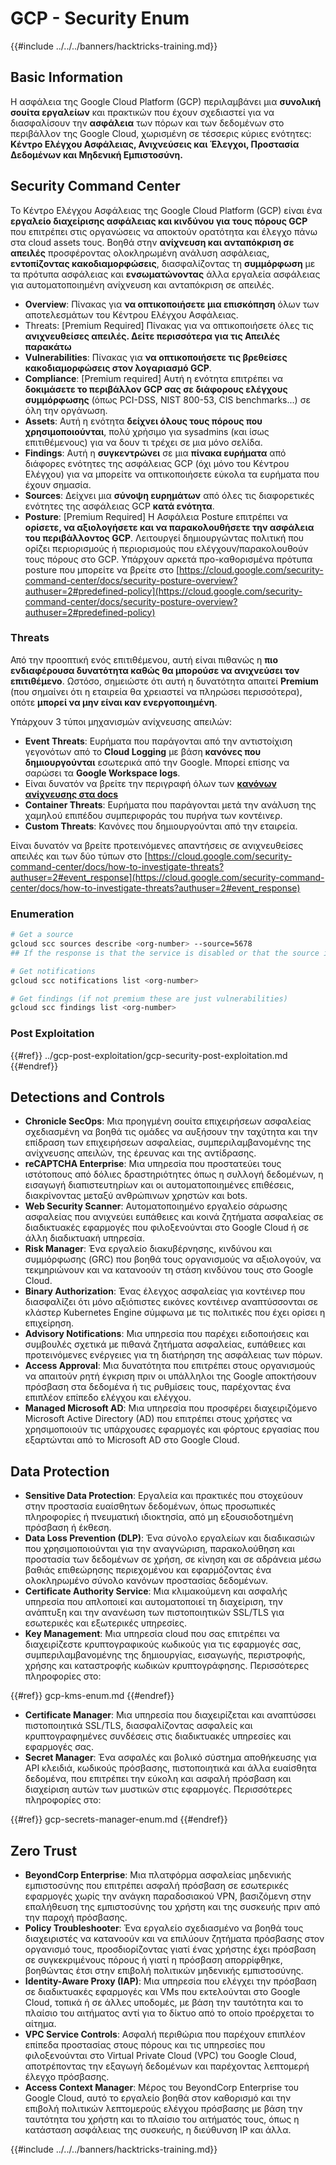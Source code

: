 # GCP - Security Enum

{{#include ../../../banners/hacktricks-training.md}}

## Basic Information

Η ασφάλεια της Google Cloud Platform (GCP) περιλαμβάνει μια **συνολική σουίτα εργαλείων** και πρακτικών που έχουν σχεδιαστεί για να διασφαλίσουν την **ασφάλεια** των πόρων και των δεδομένων στο περιβάλλον της Google Cloud, χωρισμένη σε τέσσερις κύριες ενότητες: **Κέντρο Ελέγχου Ασφάλειας, Ανιχνεύσεις και Έλεγχοι, Προστασία Δεδομένων και Μηδενική Εμπιστοσύνη.**

## **Security Command Center**

Το Κέντρο Ελέγχου Ασφάλειας της Google Cloud Platform (GCP) είναι ένα **εργαλείο διαχείρισης ασφάλειας και κινδύνου για τους πόρους GCP** που επιτρέπει στις οργανώσεις να αποκτούν ορατότητα και έλεγχο πάνω στα cloud assets τους. Βοηθά στην **ανίχνευση και ανταπόκριση σε απειλές** προσφέροντας ολοκληρωμένη ανάλυση ασφάλειας, **εντοπίζοντας κακοδιαμορφώσεις**, διασφαλίζοντας τη **συμμόρφωση** με τα πρότυπα ασφάλειας και **ενσωματώνοντας** άλλα εργαλεία ασφάλειας για αυτοματοποιημένη ανίχνευση και ανταπόκριση σε απειλές.

- **Overview**: Πίνακας για **να οπτικοποιήσετε μια επισκόπηση** όλων των αποτελεσμάτων του Κέντρου Ελέγχου Ασφάλειας.
- Threats: \[Premium Required] Πίνακας για να οπτικοποιήσετε όλες τις **ανιχνευθείσες απειλές. Δείτε περισσότερα για τις Απειλές παρακάτω**
- **Vulnerabilities**: Πίνακας για **να οπτικοποιήσετε τις βρεθείσες κακοδιαμορφώσεις στον λογαριασμό GCP**.
- **Compliance**: \[Premium required] Αυτή η ενότητα επιτρέπει να **δοκιμάσετε το περιβάλλον GCP σας σε διάφορους ελέγχους συμμόρφωσης** (όπως PCI-DSS, NIST 800-53, CIS benchmarks...) σε όλη την οργάνωση.
- **Assets**: Αυτή η ενότητα **δείχνει όλους τους πόρους που χρησιμοποιούνται**, πολύ χρήσιμο για sysadmins (και ίσως επιτιθέμενους) για να δουν τι τρέχει σε μια μόνο σελίδα.
- **Findings**: Αυτή η **συγκεντρώνει** σε μια **πίνακα ευρήματα** από διάφορες ενότητες της ασφάλειας GCP (όχι μόνο του Κέντρου Ελέγχου) για να μπορείτε να οπτικοποιήσετε εύκολα τα ευρήματα που έχουν σημασία.
- **Sources**: Δείχνει μια **σύνοψη ευρημάτων** από όλες τις διαφορετικές ενότητες της ασφάλειας GCP **κατά ενότητα**.
- **Posture**: \[Premium Required] Η Ασφάλεια Posture επιτρέπει να **ορίσετε, να αξιολογήσετε και να παρακολουθήσετε την ασφάλεια του περιβάλλοντος GCP**. Λειτουργεί δημιουργώντας πολιτική που ορίζει περιορισμούς ή περιορισμούς που ελέγχουν/παρακολουθούν τους πόρους στο GCP. Υπάρχουν αρκετά προ-καθορισμένα πρότυπα posture που μπορείτε να βρείτε στο [https://cloud.google.com/security-command-center/docs/security-posture-overview?authuser=2#predefined-policy](https://cloud.google.com/security-command-center/docs/security-posture-overview?authuser=2#predefined-policy)

### **Threats**

Από την προοπτική ενός επιτιθέμενου, αυτή είναι πιθανώς η **πιο ενδιαφέρουσα δυνατότητα καθώς θα μπορούσε να ανιχνεύσει τον επιτιθέμενο**. Ωστόσο, σημειώστε ότι αυτή η δυνατότητα απαιτεί **Premium** (που σημαίνει ότι η εταιρεία θα χρειαστεί να πληρώσει περισσότερα), οπότε **μπορεί να μην είναι καν ενεργοποιημένη**.

Υπάρχουν 3 τύποι μηχανισμών ανίχνευσης απειλών:

- **Event Threats**: Ευρήματα που παράγονται από την αντιστοίχιση γεγονότων από το **Cloud Logging** με βάση **κανόνες που δημιουργούνται** εσωτερικά από την Google. Μπορεί επίσης να σαρώσει τα **Google Workspace logs**.
- Είναι δυνατόν να βρείτε την περιγραφή όλων των [**κανόνων ανίχνευσης στα docs**](https://cloud.google.com/security-command-center/docs/concepts-event-threat-detection-overview?authuser=2#how_works)
- **Container Threats**: Ευρήματα που παράγονται μετά την ανάλυση της χαμηλού επιπέδου συμπεριφοράς του πυρήνα των κοντέινερ.
- **Custom Threats**: Κανόνες που δημιουργούνται από την εταιρεία.

Είναι δυνατόν να βρείτε προτεινόμενες απαντήσεις σε ανιχνευθείσες απειλές και των δύο τύπων στο [https://cloud.google.com/security-command-center/docs/how-to-investigate-threats?authuser=2#event_response](https://cloud.google.com/security-command-center/docs/how-to-investigate-threats?authuser=2#event_response)

### Enumeration
```bash
# Get a source
gcloud scc sources describe <org-number> --source=5678
## If the response is that the service is disabled or that the source is not found, then, it isn't enabled

# Get notifications
gcloud scc notifications list <org-number>

# Get findings (if not premium these are just vulnerabilities)
gcloud scc findings list <org-number>
```
### Post Exploitation

{{#ref}}
../gcp-post-exploitation/gcp-security-post-exploitation.md
{{#endref}}

## Detections and Controls

- **Chronicle SecOps**: Μια προηγμένη σουίτα επιχειρήσεων ασφαλείας σχεδιασμένη να βοηθά τις ομάδες να αυξήσουν την ταχύτητα και την επίδραση των επιχειρήσεων ασφαλείας, συμπεριλαμβανομένης της ανίχνευσης απειλών, της έρευνας και της αντίδρασης.
- **reCAPTCHA Enterprise**: Μια υπηρεσία που προστατεύει τους ιστότοπους από δόλιες δραστηριότητες όπως η συλλογή δεδομένων, η εισαγωγή διαπιστευτηρίων και οι αυτοματοποιημένες επιθέσεις, διακρίνοντας μεταξύ ανθρώπινων χρηστών και bots.
- **Web Security Scanner**: Αυτοματοποιημένο εργαλείο σάρωσης ασφαλείας που ανιχνεύει ευπάθειες και κοινά ζητήματα ασφαλείας σε διαδικτυακές εφαρμογές που φιλοξενούνται στο Google Cloud ή σε άλλη διαδικτυακή υπηρεσία.
- **Risk Manager**: Ένα εργαλείο διακυβέρνησης, κινδύνου και συμμόρφωσης (GRC) που βοηθά τους οργανισμούς να αξιολογούν, να τεκμηριώνουν και να κατανοούν τη στάση κινδύνου τους στο Google Cloud.
- **Binary Authorization**: Ένας έλεγχος ασφαλείας για κοντέινερ που διασφαλίζει ότι μόνο αξιόπιστες εικόνες κοντέινερ αναπτύσσονται σε κλάστερ Kubernetes Engine σύμφωνα με τις πολιτικές που έχει ορίσει η επιχείρηση.
- **Advisory Notifications**: Μια υπηρεσία που παρέχει ειδοποιήσεις και συμβουλές σχετικά με πιθανά ζητήματα ασφαλείας, ευπάθειες και προτεινόμενες ενέργειες για τη διατήρηση της ασφάλειας των πόρων.
- **Access Approval**: Μια δυνατότητα που επιτρέπει στους οργανισμούς να απαιτούν ρητή έγκριση πριν οι υπάλληλοι της Google αποκτήσουν πρόσβαση στα δεδομένα ή τις ρυθμίσεις τους, παρέχοντας ένα επιπλέον επίπεδο ελέγχου και ελέγχου.
- **Managed Microsoft AD**: Μια υπηρεσία που προσφέρει διαχειριζόμενο Microsoft Active Directory (AD) που επιτρέπει στους χρήστες να χρησιμοποιούν τις υπάρχουσες εφαρμογές και φόρτους εργασίας που εξαρτώνται από το Microsoft AD στο Google Cloud.

## Data Protection

- **Sensitive Data Protection**: Εργαλεία και πρακτικές που στοχεύουν στην προστασία ευαίσθητων δεδομένων, όπως προσωπικές πληροφορίες ή πνευματική ιδιοκτησία, από μη εξουσιοδοτημένη πρόσβαση ή έκθεση.
- **Data Loss Prevention (DLP)**: Ένα σύνολο εργαλείων και διαδικασιών που χρησιμοποιούνται για την αναγνώριση, παρακολούθηση και προστασία των δεδομένων σε χρήση, σε κίνηση και σε αδράνεια μέσω βαθιάς επιθεώρησης περιεχομένου και εφαρμόζοντας ένα ολοκληρωμένο σύνολο κανόνων προστασίας δεδομένων.
- **Certificate Authority Service**: Μια κλιμακούμενη και ασφαλής υπηρεσία που απλοποιεί και αυτοματοποιεί τη διαχείριση, την ανάπτυξη και την ανανέωση των πιστοποιητικών SSL/TLS για εσωτερικές και εξωτερικές υπηρεσίες.
- **Key Management**: Μια υπηρεσία cloud που σας επιτρέπει να διαχειρίζεστε κρυπτογραφικούς κωδικούς για τις εφαρμογές σας, συμπεριλαμβανομένης της δημιουργίας, εισαγωγής, περιστροφής, χρήσης και καταστροφής κωδικών κρυπτογράφησης. Περισσότερες πληροφορίες στο:

{{#ref}}
gcp-kms-enum.md
{{#endref}}

- **Certificate Manager**: Μια υπηρεσία που διαχειρίζεται και αναπτύσσει πιστοποιητικά SSL/TLS, διασφαλίζοντας ασφαλείς και κρυπτογραφημένες συνδέσεις στις διαδικτυακές υπηρεσίες και εφαρμογές σας.
- **Secret Manager**: Ένα ασφαλές και βολικό σύστημα αποθήκευσης για API κλειδιά, κωδικούς πρόσβασης, πιστοποιητικά και άλλα ευαίσθητα δεδομένα, που επιτρέπει την εύκολη και ασφαλή πρόσβαση και διαχείριση αυτών των μυστικών στις εφαρμογές. Περισσότερες πληροφορίες στο:

{{#ref}}
gcp-secrets-manager-enum.md
{{#endref}}

## Zero Trust

- **BeyondCorp Enterprise**: Μια πλατφόρμα ασφαλείας μηδενικής εμπιστοσύνης που επιτρέπει ασφαλή πρόσβαση σε εσωτερικές εφαρμογές χωρίς την ανάγκη παραδοσιακού VPN, βασιζόμενη στην επαλήθευση της εμπιστοσύνης του χρήστη και της συσκευής πριν από την παροχή πρόσβασης.
- **Policy Troubleshooter**: Ένα εργαλείο σχεδιασμένο να βοηθά τους διαχειριστές να κατανοούν και να επιλύουν ζητήματα πρόσβασης στον οργανισμό τους, προσδιορίζοντας γιατί ένας χρήστης έχει πρόσβαση σε συγκεκριμένους πόρους ή γιατί η πρόσβαση απορρίφθηκε, βοηθώντας έτσι στην επιβολή πολιτικών μηδενικής εμπιστοσύνης.
- **Identity-Aware Proxy (IAP)**: Μια υπηρεσία που ελέγχει την πρόσβαση σε διαδικτυακές εφαρμογές και VMs που εκτελούνται στο Google Cloud, τοπικά ή σε άλλες υποδομές, με βάση την ταυτότητα και το πλαίσιο του αιτήματος αντί για το δίκτυο από το οποίο προέρχεται το αίτημα.
- **VPC Service Controls**: Ασφαλή περιθώρια που παρέχουν επιπλέον επίπεδα προστασίας στους πόρους και τις υπηρεσίες που φιλοξενούνται στο Virtual Private Cloud (VPC) του Google Cloud, αποτρέποντας την εξαγωγή δεδομένων και παρέχοντας λεπτομερή έλεγχο πρόσβασης.
- **Access Context Manager**: Μέρος του BeyondCorp Enterprise του Google Cloud, αυτό το εργαλείο βοηθά στον καθορισμό και την επιβολή πολιτικών λεπτομερούς ελέγχου πρόσβασης με βάση την ταυτότητα του χρήστη και το πλαίσιο του αιτήματός τους, όπως η κατάσταση ασφάλειας της συσκευής, η διεύθυνση IP και άλλα.

{{#include ../../../banners/hacktricks-training.md}}
